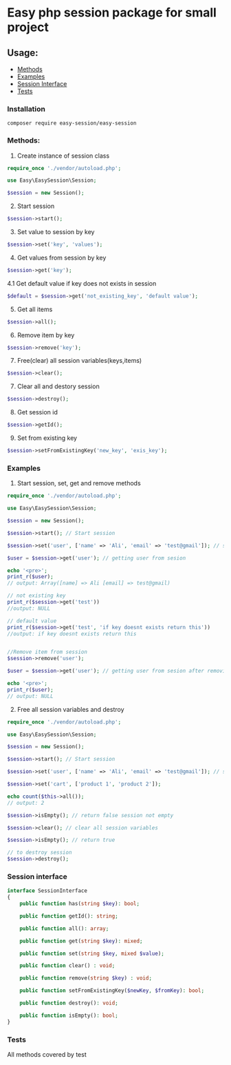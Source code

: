 # Easy php session package for small project 

## Usage:
- [Methods](#methods)
- [Examples](#examples)
- [Session Interface](#session-interface)
- [Tests](#tests)

### Installation
```
composer require easy-session/easy-session
```


### Methods:
1. Create instance of session class

```php
require_once './vendor/autoload.php';

use Easy\EasySession\Session;

$session = new Session();
```

2. Start session 

```php
$session->start();
```

3. Set value to session by key
```php
$session->set('key', 'values');
```

4. Get values from session by key
```php
$session->get('key');
```

4.1 Get default value if key does not exists in session
```php
$default = $session->get('not_existing_key', 'default value');
```

5. Get all items
```php
$session->all();
```

6. Remove item by key
```php
$session->remove('key');
```

7. Free(clear) all session variables(keys,items)
```php
$session->clear();
```

7. Clear all and destory session
```php
$session->destroy();
```

8. Get session id
```php
$session->getId();
```
9. Set from existing key
```php
$session->setFromExistingKey('new_key', 'exis_key');
```

### Examples
1. Start session, set, get and remove methods
```php
require_once './vendor/autoload.php';

use Easy\EasySession\Session;

$session = new Session();

$session->start(); // Start session

$session->set('user', ['name' => 'Ali', 'email' => 'test@gmail']); // setting data to session

$user = $session->get('user'); // getting user from sesion

echo '<pre>';
print_r($user);
// output: Array([name] => Ali [email] => test@gmail)

// not existing key
print_r($session->get('test')) 
//output: NULL

// default value
print_r($session->get('test', 'if key doesnt exists return this'))
//output: if key doesnt exists return this


//Remove item from session
$session->remove('user');

$user = $session->get('user'); // getting user from sesion after removing it

echo '<pre>';
print_r($user);
// output: NULL
```

2. Free all session variables and destroy
```php
require_once './vendor/autoload.php';

use Easy\EasySession\Session;

$session = new Session();

$session->start(); // Start session

$session->set('user', ['name' => 'Ali', 'email' => 'test@gmail']); // setting data to session

$session->set('cart', ['product 1', 'product 2']);

echo count($this->all()); 
// output: 2

$session->isEmpty(); // return false session not empty

$session->clear(); // clear all session variables

$session->isEmpty(); // return true 

// to destroy session 
$session->destroy();
```

### Session interface
```php
interface SessionInterface
{
    public function has(string $key): bool;

    public function getId(): string;

    public function all(): array;

    public function get(string $key): mixed;

    public function set(string $key, mixed $value);

    public function clear() : void;

    public function remove(string $key) : void;

    public function setFromExistingKey($newKey, $fromKey): bool;

    public function destroy(): void;

    public function isEmpty(): bool;
}
```


### Tests
All methods covered by test
